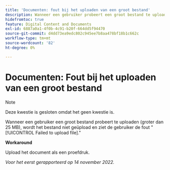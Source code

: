```yaml
---
title: 'Documenten: fout bij het uploaden van een groot bestand'
description: Wanneer een gebruiker probeert een groot bestand te uploaden (groter dan 25 MB), wordt het bestand niet geüpload en ziet de gebruiker de fout Kan het bestand niet uploaden.
hidefromtoc: true
feature: Digital Content and Documents
exl-id: 6887a0a1-4f0b-4c91-b20f-664dd5f94470
source-git-commit: d4dd73ea9edc802c945ee7b8aa478bf18b1c662c
workflow-type: tm+mt
source-wordcount: '82'
ht-degree: 0%

---
```


# Documenten: Fout bij het uploaden van een groot bestand

<!--This article is on WF and WFP TOCs-->

>[!NOTE]
>
>Deze kwestie is gesloten omdat het geen kwestie is.

Wanneer een gebruiker een groot bestand probeert te uploaden (groter dan 25 MB), wordt het bestand niet geüpload en ziet de gebruiker de fout &quot;[!UICONTROL Failed to upload file].&quot;

**Workaround**

Upload het document als een proefdruk.

_Voor het eerst gerapporteerd op 14 november 2022._
